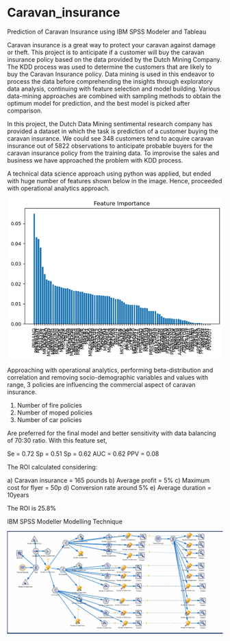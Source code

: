 # Caravan_insurance
Prediction of Caravan Insurance using IBM SPSS Modeler and Tableau

Caravan insurance is a great way to protect your caravan against damage or theft. This project is to anticipate if a customer will buy the caravan insurance policy based on the data provided by the Dutch Mining Company. The KDD process was used to determine the customers that are likely to buy the Caravan Insurance policy. Data mining is used in this endeavor to process the data before comprehending the insights through exploratory data analysis, continuing with feature selection and model building. Various data-mining approaches are combined with sampling methods to obtain the optimum model for prediction, and the best model is picked after comparison. 

In this project, the Dutch Data Mining sentimental research company has provided a dataset in which the task is prediction of a customer buying the caravan insurance. 
We could see 348 customers tend to acquire caravan insurance out of 5822 observations to anticipate probable buyers for the caravan insurance policy from the training data. To improvise the sales and business we have approached the problem with KDD process.

A technical data science approach using python was applied, but ended with huge number of features shown below in the image. Hence, proceeded with operational analytics approach.

![Methodology](https://github.com/vishwanathspring22/Caravan_insurance/blob/main/Features.png?raw=true)

Approaching with operational analytics, performing beta-distribution and correlation and removing socio-demographic variables and values with range, 3 policies are influencing the commercial aspect of caravan insurance.

1) Number of fire policies
2) Number of moped policies
3) Number of car policies

Are preferred for the final model and better sensitivity with data balancing of 70:30 ratio.
With this feature set,

Se = 0.72
Sp = 0.51
Sp = 0.62
AUC = 0.62
PPV = 0.08

The ROI calculated considering:

a) Caravan insurance = 165 pounds
b) Average profit = 5%
c) Maximum cost for flyer  = 50p 
d) Conversion rate around 5%
e) Average duration = 10years

The ROI is 25.8%

IBM SPSS Modeller Modelling Technique

![Methodology](https://github.com/vishwanathspring22/Caravan_insurance/blob/main/IBM%20SPSS%20Modeler.png?raw=true)

